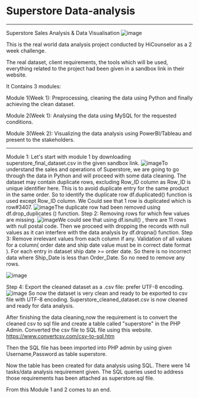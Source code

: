 #  Superstore Data-analysis
---

Superstore Sales Analysis & Data Visualisation
![image](https://user-images.githubusercontent.com/17746000/223122146-1081fa4e-76be-4f81-8995-02b7aa77f1be.png)

This is the real world data analysis project conducted by HiCounselor as a 2 week challenge. 

The real dataset, client requirements, the tools which will be used, everything related to the project had been given in a sandbox link in their website.

It Contains 3 modules:

Module 1(Week 1): Preprocessing, cleaning the data using Python and finally achieving the clean dataset. 

Module 2(Week 1): Analysing the data using MySQL for the requested conditions.

Module 3(Week 2): Visualizing the data analysis using PowerBI/Tableau and present to the stakeholders.

---

Module 1:
Let's start with module 1 by downloading superstore_final_dataset.csv in the given sandbox link.
![image](https://user-images.githubusercontent.com/17746000/223122558-bedc7a42-5e6c-4fe4-9329-b18b8834c085.png)To understand the sales and operations of Superstore, we are going to go through the data in Python and will proceed with some data cleaning.
The dataset may contain duplicate rows, excluding Row_ID column as Row_ID is unique identifier here. This is to avoid duplicate entry for the same product in the same order.
So to identify the duplicate row df.duplicated() function is used except Row_ID column.
We Could see that 1 row is duplicated which is row#3407.
![image](https://user-images.githubusercontent.com/17746000/223122654-1aeaae3c-0f48-4ebf-980a-7930cd7b6355.png)The duplicate row had been removed using df.drop_duplicates () function.
Step 2: Removing rows for which few values are missing.
![image](https://user-images.githubusercontent.com/17746000/223122712-34b8e2a4-8742-48ed-a40e-bd5b7dea2361.png)We could see that using df.isnull() , there are 11 rows with null postal code.
Then we proceed with dropping the records with null values as it can interfere with the data analysis by df.dropna() function.
Step 3: Remove irrelevant values from each column if any. Validation of all values for a column( order date and ship date value must be in correct date format ). For each entry in dataset ship date >= order date. So there is no incorrect data where Ship_Date is less than Order_Date. So no need to remove any rows.

![image](https://user-images.githubusercontent.com/17746000/223122847-b741c0fc-4059-4093-b6ff-a9b959f7d168.png)


Step 4: Export the cleaned dataset as a .csv file: prefer UTF-8 encoding.
![image](https://user-images.githubusercontent.com/17746000/223123750-c9c2e012-7b9d-47cd-8916-57892e1febbe.png)
 So now the dataset is very clean and ready to be exported to csv file with UTF-8 encoding. Superstore_cleaned_dataset.csv is now cleaned and ready for data analysis.
 
 After finishing the data cleaning,now the requirement is to convert the cleaned csv to sql file and create a table called "superstore" in the PHP Admin.
 Converted the csv file to SQL file using this website.
 https://www.convertcsv.com/csv-to-sql.htm
 
 
 Then the SQL file has been imported into PHP admin by using given Username,Password as table superstore.
 
 Now the table has been created for data analysis using SQL. There were 14 tasks/data analysis requirement given. The SQL queries used to address those requirements has been attached as superstore.sql file.
 
 From this Module 1 and 2 comes to an end.
